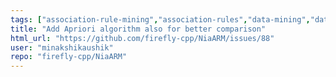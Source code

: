 ```yaml
---
tags: ["association-rule-mining","association-rules","data-mining","data-science","enhancement","evolutionary-algorithms","help-wanted","swarm-intelligence"]
title: "Add Apriori algorithm also for better comparison"
html_url: "https://github.com/firefly-cpp/NiaARM/issues/88"
user: "minakshikaushik"
repo: "firefly-cpp/NiaARM"
---
```


